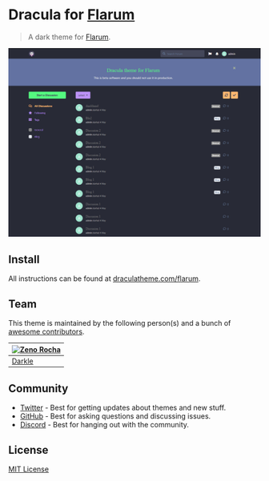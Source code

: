 # Dracula for [Flarum](http://flarum.org)

> A dark theme for [Flarum](http://flarum.org).

![Screenshot](./screenshot.png)

## Install

All instructions can be found at [draculatheme.com/flarum](https://draculatheme.com/flarum).

## Team

This theme is maintained by the following person(s) and a bunch of [awesome contributors](https://github.com/dracula/flarum/graphs/contributors).

| [![Zeno Rocha](https://github.com/IamDarkle.png?size=100)](https://github.com/IamDarkle) |
| ---------------------------------------------------------------------------------------- |
| [Darkle](https://github.com/IamDarkle)                                                   |

## Community

- [Twitter](https://twitter.com/draculatheme) - Best for getting updates about themes and new stuff.
- [GitHub](https://github.com/dracula/dracula-theme/discussions) - Best for asking questions and discussing issues.
- [Discord](https://draculatheme.com/discord-invite) - Best for hanging out with the community.

## License

[MIT License](./LICENSE)
